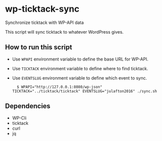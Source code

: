 # wp-ticktack-sync

Synchronize ticktack with WP-API data

This script will sync ticktack to whatever WordPress gives.

## How to run this script

* Use `WPAPI` environment variable to define the base URL for WP-API.
* Use `TICKTACK` environment variable to define where to find ticktack.
* Use `EVENTSLUG` environment variable to define which event to sync.

		$ WPAPI="http://127.0.0.1:8080/wp-json" TICKTACK="../ticktack/ticktack" EVENTSLUG="julafton2016" ./sync.sh

## Dependencies

* WP-Cli
* ticktack
* curl
* jq

